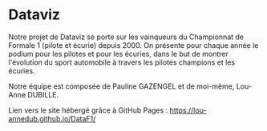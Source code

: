 # Dataviz

Notre projet de Dataviz se porte sur les vainqueurs du Championnat de Formale 1 (pilote et écurie) depuis 2000. On présente pour chaque année le podium pour les pilotes et pour les écuries, dans le but de montrer l'évolution du sport automobile à travers les pilotes champions et les écuries.

Notre équipe est composée de Pauline GAZENGEL et de moi-même, Lou-Anne DUBILLE.

Lien vers le site hébergé grâce à GitHub Pages :  https://lou-annedub.github.io/DataF1/
